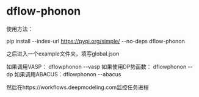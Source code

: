 # dflow-phonon
使用方法：

pip install --index-url https://pypi.org/simple/ --no-deps dflow-phonon

之后进入一个example文件夹，填写global.json

如果调用VASP： dflowphonon --vasp
如果使用DP势函数： dflowphonon --dp
如果调用ABACUS：dflowphonon --abacus

然后在https://workflows.deepmodeling.com监控任务进程
